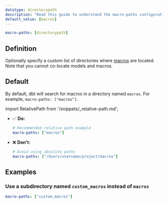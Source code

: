 ```yaml
---
datatype: directorypath
description: "Read this guide to understand the macro-paths configuration in dbt."
default_value: [macros]
---
```


<File name='dbt_project.yml'>

```yml
macro-paths: [directorypath]
```

</File>

## Definition
Optionally specify a custom list of directories where [macros](/docs/build/jinja-macros#macros) are located. Note that you cannot co-locate models and macros.

## Default
By default, dbt will search for macros in a directory named `macros`. For example, `macro-paths: ["macros"]`. 

import RelativePath from '/snippets/_relative-path.md';

<RelativePath 
path="macro-paths"
absolute="/Users/username/project/macros"
/>

- ✅ **Do:**
    ```yml
    # Recommended relative path example
    macro-paths: ["macros"]
    ```

- ❌ **Don't:**
    ```yml
    # Avoid using absolute paths
    macro-paths: ["/Users/username/project/macros"]
    ```

## Examples
### Use a subdirectory named `custom_macros` instead of `macros`

<File name='dbt_project.yml'>

```yml
macro-paths: ["custom_macros"]
```

</File>

